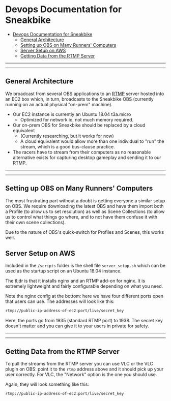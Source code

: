 # Devops Documentation for Sneakbike

- [Devops Documentation for Sneakbike](#devops-documentation-for-sneakbike)
  - [General Architecture](#general-architecture)
  - [Setting up OBS on Many Runners' Computers](#setting-up-obs-on-many-runners--computers)
  - [Server Setup on AWS](#server-setup-on-aws)
  - [Getting Data from the RTMP Server](#getting-data-from-the-rtmp-server)

---

---

## General Architecture

We broadcast from several OBS applications to an [RTMP](https://en.wikipedia.org/wiki/Real-Time_Messaging_Protocol) server hosted into an EC2 box which, in turn, broadcasts to the Sneakbike OBS (currently running on an actual physical "on-prem" machine).

- Our EC2 instance is currently an Ubuntu 18.04 t3a.micro
  - Optimized for network io, not much memory required.
- Our on-prem OBS for Sneakbike should be replaced by a cloud equivalent
  - (Currently researching, but it works for now)
  - A cloud equivalent would allow more than one individual to "run" the stream, which is a good bus-clause practice.
- The racers have to stream from their computers as no reasonable alternative exists for capturing desktop gameplay and sending it to our RTMP.

---

---

## Setting up OBS on Many Runners' Computers

The most frustrating part without a doubt is getting everyone a similar setup on OBS. We require downloading the latest OBS and have them import both a Profile (to allow us to set resolution) as well as Scene Collections (to allow us to control what things go where, and to not have them confuse it with their own scene collections).

Due to the nature of OBS's quick-switch for Profiles and Scenes, this works well.

## Server Setup on AWS

Included in the `/scripts` folder is the shell file `server_setup.sh` which can be used as the startup script on an Ubuntu 18.04 instance.

The tl;dr is that it installs nginx and an RTMP add-on for nginx. It is extremely lightweight and fairly configurable depending on what you need.

Note the nginx config at the bottom: here we have four different ports open that users can use. The addresses will look like this:

```bash
rtmp://public-ip-address-of-ec2:port/live/secret_key
```

Here, the ports go from 1935 (standard RTMP port) to 1938. The secret key doesn't matter and you can give it to your users in private for safety.

---

---

## Getting Data from the RTMP Server

To pull the streams from the RTMP server you can use VLC or the VLC plugin on OBS: point it to the `rtmp` address above and it should pick up your user correctly. For VLC, the "Network" option is the one you should use.

Again, they will look something like this:

```bash
rtmp://public-ip-address-of-ec2:port/live/secret_key
```
